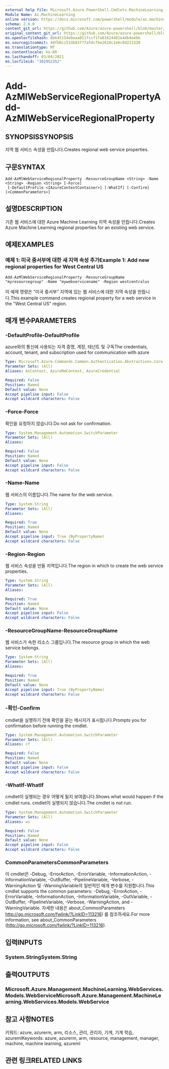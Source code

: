 ```yaml
---
external help file: Microsoft.Azure.PowerShell.Cmdlets.MachineLearning.dll-Help.xml
Module Name: Az.MachineLearning
online version: https://docs.microsoft.com/powershell/module/az.machinelearning/add-azmlwebserviceregionalproperty
schema: 2.0.0
content_git_url: https://github.com/Azure/azure-powershell/blob/master/src/MachineLearning/MachineLearning/help/Add-AzMlWebServiceRegionalProperty.md
original_content_git_url: https://github.com/Azure/azure-powershell/blob/master/src/MachineLearning/MachineLearning/help/Add-AzMlWebServiceRegionalProperty.md
ms.openlocfilehash: 8b645154e9aaa011fccf1fa01624481e44b4eebb
ms.sourcegitcommit: 4dfb0cc533b83f77afdcfbe2618c1e6c8d221330
ms.translationtype: MT
ms.contentlocale: ko-KR
ms.lasthandoff: 03/04/2021
ms.locfileid: "101952352"
---
```

# <span data-ttu-id="f80ab-101">Add-AzMlWebServiceRegionalProperty</span><span class="sxs-lookup"><span data-stu-id="f80ab-101">Add-AzMlWebServiceRegionalProperty</span></span>

## <span data-ttu-id="f80ab-102">SYNOPSIS</span><span class="sxs-lookup"><span data-stu-id="f80ab-102">SYNOPSIS</span></span>
<span data-ttu-id="f80ab-103">지역 웹 서비스 속성을 만듭니다.</span><span class="sxs-lookup"><span data-stu-id="f80ab-103">Creates regional web service properties.</span></span>

## <span data-ttu-id="f80ab-104">구문</span><span class="sxs-lookup"><span data-stu-id="f80ab-104">SYNTAX</span></span>

```
Add-AzMlWebServiceRegionalProperty -ResourceGroupName <String> -Name <String> -Region <String> [-Force]
 [-DefaultProfile <IAzureContextContainer>] [-WhatIf] [-Confirm] [<CommonParameters>]
```

## <span data-ttu-id="f80ab-105">설명</span><span class="sxs-lookup"><span data-stu-id="f80ab-105">DESCRIPTION</span></span>
<span data-ttu-id="f80ab-106">기존 웹 서비스에 대한 Azure Machine Learning 지역 속성을 만듭니다.</span><span class="sxs-lookup"><span data-stu-id="f80ab-106">Creates Azure Machine Learning regional properties for an existing web service.</span></span>

## <span data-ttu-id="f80ab-107">예제</span><span class="sxs-lookup"><span data-stu-id="f80ab-107">EXAMPLES</span></span>

### <span data-ttu-id="f80ab-108">예제 1: 미국 중서부에 대한 새 지역 속성 추가</span><span class="sxs-lookup"><span data-stu-id="f80ab-108">Example 1: Add new regional properties for West Central US</span></span>

```
Add-AzMlWebServiceRegionalProperty -ResourceGroupName "myresourcegroup" -Name "mywebservicename" -Region westcentralus
```

<span data-ttu-id="f80ab-109">이 예제 명령은 "미국 중서부" 지역에 있는 웹 서비스에 대한 지역 속성을 만듭니다.</span><span class="sxs-lookup"><span data-stu-id="f80ab-109">This example command creates regional property for a  web service in the "West Central US" region.</span></span>

## <span data-ttu-id="f80ab-110">매개 변수</span><span class="sxs-lookup"><span data-stu-id="f80ab-110">PARAMETERS</span></span>

### <span data-ttu-id="f80ab-111">-DefaultProfile</span><span class="sxs-lookup"><span data-stu-id="f80ab-111">-DefaultProfile</span></span>
<span data-ttu-id="f80ab-112">azure와의 통신에 사용되는 자격 증명, 계정, 테넌트 및 구독</span><span class="sxs-lookup"><span data-stu-id="f80ab-112">The credentials, account, tenant, and subscription used for communication with azure</span></span>

```yaml
Type: Microsoft.Azure.Commands.Common.Authentication.Abstractions.Core.IAzureContextContainer
Parameter Sets: (All)
Aliases: AzContext, AzureRmContext, AzureCredential

Required: False
Position: Named
Default value: None
Accept pipeline input: False
Accept wildcard characters: False
```

### <span data-ttu-id="f80ab-113">-Force</span><span class="sxs-lookup"><span data-stu-id="f80ab-113">-Force</span></span>
<span data-ttu-id="f80ab-114">확인을 요청하지 않습니다.</span><span class="sxs-lookup"><span data-stu-id="f80ab-114">Do not ask for confirmation.</span></span>

```yaml
Type: System.Management.Automation.SwitchParameter
Parameter Sets: (All)
Aliases:

Required: False
Position: Named
Default value: None
Accept pipeline input: False
Accept wildcard characters: False
```

### <span data-ttu-id="f80ab-115">-Name</span><span class="sxs-lookup"><span data-stu-id="f80ab-115">-Name</span></span>
<span data-ttu-id="f80ab-116">웹 서비스의 이름입니다.</span><span class="sxs-lookup"><span data-stu-id="f80ab-116">The name for the web service.</span></span>

```yaml
Type: System.String
Parameter Sets: (All)
Aliases:

Required: True
Position: Named
Default value: None
Accept pipeline input: True (ByPropertyName)
Accept wildcard characters: False
```

### <span data-ttu-id="f80ab-117">-Region</span><span class="sxs-lookup"><span data-stu-id="f80ab-117">-Region</span></span>
<span data-ttu-id="f80ab-118">웹 서비스 속성을 만들 지역입니다.</span><span class="sxs-lookup"><span data-stu-id="f80ab-118">The region in which to create the web service properties.</span></span>

```yaml
Type: System.String
Parameter Sets: (All)
Aliases:

Required: True
Position: Named
Default value: None
Accept pipeline input: False
Accept wildcard characters: False
```

### <span data-ttu-id="f80ab-119">-ResourceGroupName</span><span class="sxs-lookup"><span data-stu-id="f80ab-119">-ResourceGroupName</span></span>
<span data-ttu-id="f80ab-120">웹 서비스가 속한 리소스 그룹입니다.</span><span class="sxs-lookup"><span data-stu-id="f80ab-120">The resource group in which the web service belongs.</span></span>

```yaml
Type: System.String
Parameter Sets: (All)
Aliases:

Required: True
Position: Named
Default value: None
Accept pipeline input: True (ByPropertyName)
Accept wildcard characters: False
```

### <span data-ttu-id="f80ab-121">-확인</span><span class="sxs-lookup"><span data-stu-id="f80ab-121">-Confirm</span></span>
<span data-ttu-id="f80ab-122">cmdlet을 실행하기 전에 확인을 묻는 메시지가 표시됩니다.</span><span class="sxs-lookup"><span data-stu-id="f80ab-122">Prompts you for confirmation before running the cmdlet.</span></span>

```yaml
Type: System.Management.Automation.SwitchParameter
Parameter Sets: (All)
Aliases: cf

Required: False
Position: Named
Default value: None
Accept pipeline input: False
Accept wildcard characters: False
```

### <span data-ttu-id="f80ab-123">-WhatIf</span><span class="sxs-lookup"><span data-stu-id="f80ab-123">-WhatIf</span></span>
<span data-ttu-id="f80ab-124">cmdlet이 실행되는 경우 어떻게 될지 보여줍니다.</span><span class="sxs-lookup"><span data-stu-id="f80ab-124">Shows what would happen if the cmdlet runs.</span></span>
<span data-ttu-id="f80ab-125">cmdlet이 실행되지 않습니다.</span><span class="sxs-lookup"><span data-stu-id="f80ab-125">The cmdlet is not run.</span></span>

```yaml
Type: System.Management.Automation.SwitchParameter
Parameter Sets: (All)
Aliases: wi

Required: False
Position: Named
Default value: None
Accept pipeline input: False
Accept wildcard characters: False
```

### <span data-ttu-id="f80ab-126">CommonParameters</span><span class="sxs-lookup"><span data-stu-id="f80ab-126">CommonParameters</span></span>
<span data-ttu-id="f80ab-127">이 cmdlet은 -Debug, -ErrorAction, -ErrorVariable, -InformationAction, -InformationVariable, -OutBuffer, -PipelineVariable, -Verbose, -WarningAction 및 -WarningVariable의 일반적인 매개 변수를 지원합니다.</span><span class="sxs-lookup"><span data-stu-id="f80ab-127">This cmdlet supports the common parameters: -Debug, -ErrorAction, -ErrorVariable, -InformationAction, -InformationVariable, -OutVariable, -OutBuffer, -PipelineVariable, -Verbose, -WarningAction, and -WarningVariable.</span></span> <span data-ttu-id="f80ab-128">자세한 내용은 about_CommonParameters http://go.microsoft.com/fwlink/?LinkID=113216) 를 참조하세요.</span><span class="sxs-lookup"><span data-stu-id="f80ab-128">For more information, see about_CommonParameters (http://go.microsoft.com/fwlink/?LinkID=113216).</span></span>

## <span data-ttu-id="f80ab-129">입력</span><span class="sxs-lookup"><span data-stu-id="f80ab-129">INPUTS</span></span>

### <span data-ttu-id="f80ab-130">System.String</span><span class="sxs-lookup"><span data-stu-id="f80ab-130">System.String</span></span>

## <span data-ttu-id="f80ab-131">출력</span><span class="sxs-lookup"><span data-stu-id="f80ab-131">OUTPUTS</span></span>

### <span data-ttu-id="f80ab-132">Microsoft.Azure.Management.MachineLearning.WebServices.Models.WebService</span><span class="sxs-lookup"><span data-stu-id="f80ab-132">Microsoft.Azure.Management.MachineLearning.WebServices.Models.WebService</span></span>

## <span data-ttu-id="f80ab-133">참고 사항</span><span class="sxs-lookup"><span data-stu-id="f80ab-133">NOTES</span></span>
<span data-ttu-id="f80ab-134">키워드: azure, azurerm, arm, 리소스, 관리, 관리자, 기계, 기계 학습, azureml</span><span class="sxs-lookup"><span data-stu-id="f80ab-134">Keywords: azure, azurerm, arm, resource, management, manager, machine, machine learning, azureml</span></span>

## <span data-ttu-id="f80ab-135">관련 링크</span><span class="sxs-lookup"><span data-stu-id="f80ab-135">RELATED LINKS</span></span>
